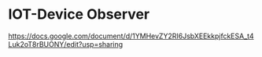 # IOT-Device Observer

<https://docs.google.com/document/d/1YMHevZY2RI6JsbXEEkkpjfckESA_t4Luk2oT8rBUONY/edit?usp=sharing>
